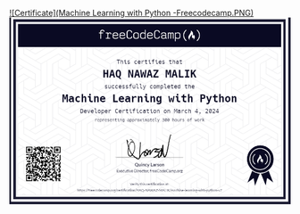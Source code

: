[![Certificate](Machine Learning with Python -Freecodecamp.PNG)](https://freecodecamp.org/certification/HAQ-NAWAZ-MALIK/machine-learning-with-python-v7)
![Certificate!](MachineLearningwithPython-Freecodecamp.PNG)
